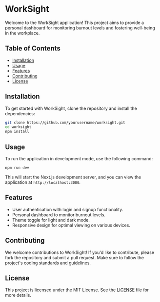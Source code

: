 # WorkSight

Welcome to the WorkSight application! This project aims to provide a personal
dashboard for monitoring burnout levels and fostering well-being in the
workplace.

## Table of Contents

- [Installation](#installation)
- [Usage](#usage)
- [Features](#features)
- [Contributing](#contributing)
- [License](#license)

## Installation

To get started with WorkSight, clone the repository and install the
dependencies:

```bash
git clone https://github.com/yourusername/worksight.git
cd worksight
npm install
```

## Usage

To run the application in development mode, use the following command:

```bash
npm run dev
```

This will start the Next.js development server, and you can view the application
at `http://localhost:3000`.

## Features

- User authentication with login and signup functionality.
- Personal dashboard to monitor burnout levels.
- Theme toggle for light and dark mode.
- Responsive design for optimal viewing on various devices.

## Contributing

We welcome contributions to WorkSight! If you'd like to contribute, please fork
the repository and submit a pull request. Make sure to follow the project's
coding standards and guidelines.

## License

This project is licensed under the MIT License. See the [LICENSE](LICENSE) file
for more details.
